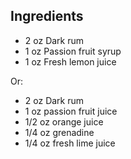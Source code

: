 Ingredients
-----------

- 2 oz Dark rum
- 1 oz Passion fruit syrup
- 1 oz Fresh lemon juice

Or:

- 2 oz Dark rum
- 1 oz passion fruit juice
- 1/2 oz orange juice
- 1/4 oz grenadine
- 1/4 oz fresh lime juice
